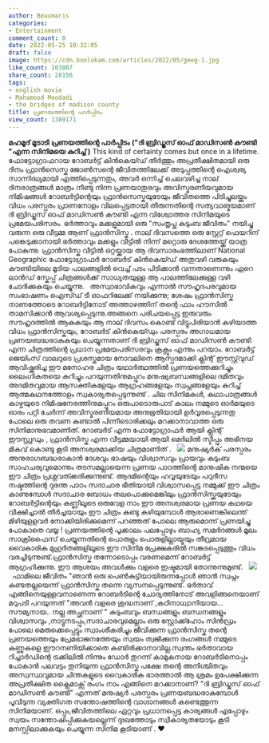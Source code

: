 ```yaml
---
author: Beaumaris
categories:
- Entertainment
comment_count: 0
date: 2022-05-25 10:32:05
draft: false
image: https://cdn.boolokam.com/articles/2022/05/geeg-1.jpg
like_count: 103807
share_count: 28156
tags:
- english movie
- Mahamood Moodadi
- the bridges of madison county
title: പ്രണയത്തിന്റെ പാർപ്പിടം
view_count: 1389171
---
```


**മഹമൂദ് മൂടാടി** **പ്രണയത്തിന്റെ പാർപ്പിടം** **("ദി ബ്രിഡ്ജസ് ഓഫ് മാഡിസൺ കൗണ്ടി "എന്ന സിനിമയെ കുറിച്ച് )** This kind of certainty comes but once in a lifetime. ഫോട്ടോഗ്രാഫറായ റോബർട്ട് കിൻകെയ്ഡ് തീർത്തും അപ്രതീക്ഷിതമായി ഒരു ദിനം ഫ്രാൻസെസ്ക ജോൺസന്റെ ജീവിതത്തിലേക്ക് അടുപ്പത്തിന്റെ ഐശ്വര്യ സാന്നിദ്ധ്യമായി എത്തിപ്പെടുന്നതും, അവർ ഒന്നിച്ച് ചെലവഴിച്ച നാല് ദിനരാത്രങ്ങൾ മാത്രം നീണ്ടു നിന്ന പ്രണയാതുരവും അവിസ്മരണീയവുമായ നിമിഷങ്ങൾ റോബർട്ടിന്റെയും ഫ്രാൻസെസ്കയുടേയും ജീവിതത്തെ പിടിച്ചുലയ്ക്കും വിധം പരസ്പരം പ്രാണനോളം വിലപ്പെട്ടതായി തീരുന്നതിന്റെ സത്യവാങ്മയമാണ് ദി ബ്രിഡ്ജസ് ഓഫ് മാഡിസൺ കൗണ്ടി എന്ന വിശ്വോത്തര സിനിമയുടെ പ്രമേയപരിസരം. ഭർത്താവും മക്കളുമായി ഒരു "സംതൃപ്ത കുടുംബ ജീവിതം" നയിച്ചു വരുന്ന ഒരു വീട്ടമ്മ ആണ് ഫ്രാൻസിസ്ക . നാല് ദിവസത്തെ ഒരു സ്റ്റേറ്റ് ഫെയറിന് പങ്കെടുക്കാനായി ഭർത്താവും മക്കളും വീട്ടിൽ നിന്ന് മറ്റൊരു ദേശത്തേയ്ക്ക് യാത്ര പോകുന്നു. ഫ്രാൻസിസ്ക വീട്ടിൽ ഒറ്റയ്ക്കായ ആ ദിവസാരംഭത്തിലാണ് National Geographic ഫോട്ടോഗ്രാഫർ റോബർട് കിൻകെയ്ഡ് അതുവഴി വരുകയും കൗണ്ടിയിലെ മൂടിയ പാലങ്ങളിൽ വെച്ച് പടം പിടിക്കാൻ വന്നതാണെന്നും ഏറെ ലാൻഡ് സ്കേപ്പ് ചിത്രങ്ങൾക്ക് സാധ്യതയുള്ള ആ പാലത്തിലേക്കുള്ള വഴി ചോദിക്കുകയും ചെയ്യുന്നു. &nbsp; അസ്വാഭാവികവും എന്നാൽ സൗഹൃദപരവുമായ സംഭാഷണം ഐസ്ഡ് ടീ ഓഫറിലേക്ക് നയിക്കുന്നു; ശേഷം ഫ്രാൻസിസ്ക നാണത്തോടെ റോബർട്ടിനോട് അത്താഴത്തിന് തന്റെ ഫാം ഹൗസിൽ താമസിക്കാൻ ആവശ്യപ്പെടുന്നു.അങ്ങനെ പരിചയപ്പെട്ട ഇരുവരും സൗഹൃദത്തിൽ ആകുകയും ആ നാല് ദിവസം കൊണ്ട് വിട്ടുപിരിയാൻ കഴിയാത്ത വിധം ഫ്രാൻസിസ്കയും, റോബർട് കിൻകെയ്ഡും പരസ്പരം അഗാധമായ പ്രണയബദ്ധരാകുകയും ചെയ്യുന്നതാണ് ദി ബ്രിഡ്ജസ് ഓഫ് മാഡിസൺ കൗണ്ടി എന്ന ചിത്രത്തിന്റെ പ്രധാന പ്രമേയപരിസരവും ക്രക്സും എന്നും പറയാം. റോബർട്ട് ജെയിംസ് വാലറുടെ പ്രശസ്തമായ നോവലിനെ ആസ്പദമാക്കി ക്ലിന്റ് ഈസ്റ്റ്‌വുഡ് ആവിഷ്ക്കരിച്ച ഈ മനോഹര ചിത്രം യഥാർത്ഥത്തിൽ പ്രണയത്തെക്കുറിച്ചും ലൈംഗികതയെ കുറിച്ചും പറയുന്നതിനുമപ്പുറം മനുഷ്യബന്ധങ്ങളിലെ ദമിതവും അദമിതവുമായ ആസക്തികളേയും ആഗ്രഹങ്ങളേയും സ്വപ്നങ്ങളേയും കുറിച്ച് ആത്മകഥനത്തോളം സ്വകാര്യതപ്പെടുന്നുണ്ട് . ചില സിനിമകൾ, കഥാപാത്രങ്ങൾ കാഴ്ചയുടെ നിമിഷനേരത്തിനുമപ്പുറം ഒരുപാടൊരുപാട് കാലം നമ്മുടെ ഓർമയുടെ ഓരം പറ്റി ചേർന്ന് അവിസ്മരണീയമായ അനുഭൂതിയായി ഉർവ്വരപ്പെടുന്നതു പോലെ ഒരു തവണ കണ്ടാൽ പിന്നീടൊരിക്കലും മറക്കാനാവാത്ത ഒരു സിനിമാനുഭവമാണിത്. റോബർട് എന്ന ഫോട്ടോഗ്രാഫർ ആയി ക്ലിന്റ് ഈസ്റ്റ്വുഡും , ഫ്രാൻസിസ്ക എന്ന വീട്ടമ്മയായി ആയി മെർലിൽ സ്ടീപ്പും അഭിനയ മികവ് കൊണ്ടു കൂടി അനശ്വരമാക്കിയ ചിത്രമാണിത് . &nbsp; ![](https://cdn.boolokam.com/articles/2022/05/geeg-1.jpg) മനുഷ്യർക് പരസ്പരം അനുരാഗബദ്ധരാകാൻ ദേശവും ഭാഷയും വിശ്വാസവും പ്രായവും കുടുംബ സാഹചര്യവുമൊന്നും തടസമല്ലായെന്ന പ്രണയ പാഠത്തിന്റെ മാനുഷിക നന്മയെ ഈ ചിത്രം പ്രശ്നവത്ക്കരിക്കുന്നുണ്ട്. ആദമിന്റെയും ഹവ്വയുടേയും പറുദീസ നഷ്ടത്തിന്റെ ദുരന്ത പാഠം സദാചാര ഭീതിയായി വിശ്വാസപ്പെട്ട നമ്മുക്ക് ഈ ചിത്രം കാണുമ്പോൾ സദാചാര ബോധം തലപൊക്കുമെങ്കിലും ഫ്രാൻസിസ്ക്കയുടേയും റോബർട്ടിന്റെയും കണ്ണിലൂടെ ഒരുവേള നാം ഈ അനശ്വരമായ പ്രണയ കഥയെ വീക്ഷിച്ചാൽ തീർച്ചയായും ഈ ചിത്രം കണ്ടു കഴിയുമ്പോൾ ആരാണെങ്കിലെന്ത് മിഴിയുളളവർ നോക്കിയിരിക്കുമെന്ന് പറഞ്ഞത് പോലെ ആരുമൊന്ന് പ്രണയിച്ചു പോകാതെ വയ്യ ! പ്രണയത്തിന്റെ പൂക്കാലം പലപ്പോഴും ബാഹ്യ സമർദങ്ങൾ മൂലം സാക്രിഫൈസ് ചെയ്യുന്നതിന്റെ പൊരുളും പൊരുളില്ലായ്മയും തീവ്രമായ വൈകാരിക മുഹൂർതങ്ങളിലൂടെ ഈ സിനിമ പ്രേക്ഷകരിൽ സങ്കടപ്പെടുത്തും വിധം വരച്ചിടുന്നുണ്ട്.ഫ്രാൻസിസ്ക തന്നോടൊപ്പം വരണമെന്ന് റോബർട്ട് ആഗ്രഹിക്കുന്നു. ഈ ആശയം അവൾക്കും വളരെ ഇഷ്ടമായി തോന്നുന്നുമുണ്ട്. &nbsp; ![](https://cdn.boolokam.com/articles/2022/05/hhrhrhhh.jpg) &nbsp; ഫാമിലെ ജീവിതം "ഞാൻ ഒരു പെൺകുട്ടിയായിരുന്നപ്പോൾ ഞാൻ സ്വപ്നം കണ്ടതല്ലയെന്ന് ഫ്രാൻസിസ്ക തന്നെ വ്യസനപ്പെടുന്നുണ്ട്. ഭർതാവ് എങ്ങിനെയുള്ളവനാണെന്ന റോബർടിന്റെ ചോദ്യത്തിനോട് അവളിങ്ങനെയാണ് മറുപടി പറയുന്നത് "അവൻ വളരെ ശുദ്ധനാണ് ,കഠിനാധ്വാനിയായ... സൗമ്യനായ.. നല്ല അച്ഛനാണ് " കുടുംബവും ബന്ധങ്ങളും ബന്ധനങ്ങളും വിശ്വാസവും ,നാട്ടുനടപ്പും,സദാചാരവുമെല്ലാം ഒരു സ്റ്റോക്ക്ഹോം സിൻഡ്രം പോലെ മെരുക്കെപ്പെട്ടും സ്വാംശീകരിച്ചും ജീവിക്കുന്ന ഫ്രാൻസിസ്ക തന്റെ പ്രണയത്തെയും പ്രേമഭാജനത്തേയും സ്വയം ത്വജിക്കുന്ന രംഗങ്ങൾ നമ്മുടെ കണ്ണുകളെ ഈറനണിയിക്കാതെ കണ്ടിരിക്കാനാവില്ല.സ്വന്തം ഭർതാവായ റിച്ചാർഡിന്റെ ട്രക്കിലിൽ നിന്നും ഡോർ തുറന്ന് കാമുകനായ റോബർടിനൊപ്പം പോകാൻ പലവട്ടം തുനിയുന്ന ഫ്രാൻസിസ്ക പക്ഷേ തന്റെ അനിശ്ചിതവും അസ്വസ്ഥവുമായ ചിന്തകളുടെ റ്വൈകാരിക ഭാരത്താൽ ആ ശ്രമം ഉപേക്ഷിക്കുന്ന അപ്രതീക്ഷിത ക്ലൈമാക്സ് രംഗം നാം എങ്ങിനെ മറക്കാനാണ്? "ദി ബ്രിഡ്ജസ് ഓഫ് മാഡിസൺ കൗണ്ടി" എന്നത് മനുഷ്യർ പരസ്പരം പ്രണയബദ്ധരാകുമ്പോൾ പൂവിടുന്ന വ്യക്തിഗത സന്തോഷത്തിന്റെ വാഗ്ദാനങ്ങൾ കണ്ടെത്തുന്ന സിനിമയാണ്. ഒപ്പം,ജീവിതത്തിലെ ഏറ്റവും പ്രധാനപ്പെട്ട കാര്യങ്ങൾ എപ്പോഴും സ്വയം സന്തോഷിപ്പിക്കുകയല്ലെന്ന് ദുഃഖത്തോടും സ്വീകാര്യതയോടും കൂടി മനസ്സിലാക്കുകയും ചെയ്യുന്ന സിനിമ കൂടിയാണ് . ❤️